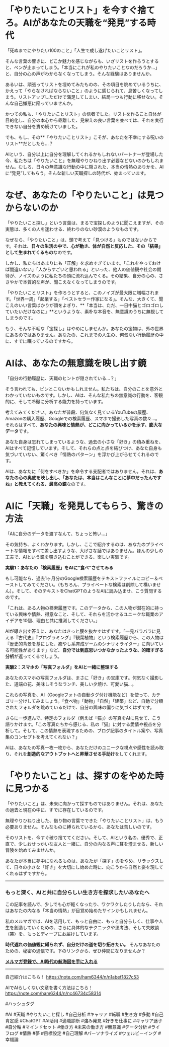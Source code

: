 
# 「やりたいことリスト」を今すぐ捨てろ。AIがあなたの天職を“発見”する時代

「死ぬまでにやりたい100のこと」「人生で成し遂げたいことリスト」。

そんな言葉の響きに、どこか魅力を感じながらも、いざリストを作ろうとすると、ペンが止まってしまう。「本当にこれが私のやりたいことなのだろうか…」と、自分の心の声がわからなくなってしまう。そんな経験はありませんか。

あるいは、頑張ってリストを埋めてみたものの、その項目を眺めているうちに、かえって「やらなければならないこと」のように感じられて、息苦しくなってしまう。リストアップしただけで満足してしまい、結局一つも行動に移せない。そんな自己嫌悪に陥っていませんか。

かつての私も、「やりたいことリスト」の信者でした。リストを作ること自体が目的化し、自分の本心から乖離した、見栄えの良い言葉を並べては、それを実行できない自分を責め続けていました。

でも、もし、その**「やりたいことリスト」こそが、あなたを不幸にする呪いのリスト**だとしたら…？

AIという、自分以上に自分を理解してくれるかもしれないパートナーが登場した今、私たちは「やりたいこと」を無理やりひねり出す必要などないのかもしれません。むしろ、日々の無意識な行動の中に隠された、本当の情熱のありかを、AIに“発見”してもらう。そんな新しい天職探しの時代が、始まっています。

# なぜ、あなたの「やりたいこと」は見つからないのか

「やりたいこと探し」という言葉は、まるで宝探しのように聞こえますが、その実態は、多くの人を迷わせる、終わりのない砂漠のようなものです。

なぜなら、「やりたいこと」は、頭で考えて「見つける」ものではないからです。それは、**日々の生活の中で、心が動き、体が自然と反応した、その「結果」として生まれてくるもの**なのです。

しかし、私たちはあまりにも「正解」を求めすぎています。「これをやっておけば間違いない」「人からすごいと思われる」といった、他人の価値観や社会の期待が、ノイズのように私たちの頭に流れ込んでくる。その結果、自分の心の、ささやかで本質的な声が、聞こえなくなってしまうのです。

「やりたいことリスト」を作ろうとすると、このノイズが最大限に増幅されます。「世界一周」「起業する」「ベストセラー作家になる」。そんな、大きくて、聞こえのいい言葉ばかりが頭をよぎり、**「本当は、ただ、一日中猫とゴロゴロしていたいだけなのに」**というような、素朴な本音を、無意識のうちに無視してしまうのです。

もう、そんな不毛な「宝探し」はやめにしませんか。あなたの宝物は、外の世界にあるのではありません。あなたの、これまでの人生の、何気ない行動履歴の中に、すでに眠っているのですから。

# AIは、あなたの無意識を映し出す鏡

「自分の行動履歴に、天職のヒントが隠されている…？」

そう言われても、ピンとこないかもしれません。私たちは、自分のことを意外とわかっていないものです。しかし、AIは、そんな私たちの無意識の行動を、客観的に、そして冷徹に分析する能力を持っています。

考えてみてください。あなたが普段、何気なく見ているYouTubeの履歴、Amazonの購入履歴、Googleでの検索履歴、スマホで撮影した写真の数々…。それらはすべて、**あなたの興味と情熱が、どこに向かっているかを示す、膨大なデータ**です。

あなた自身は忘れてしまっているような、過去の小さな「好き」の積み重ねを、AIはすべて記憶しています。そして、それらの点と点を結びつけ、あなた自身も気づいていない、驚くべき「情熱のパターン」を浮かび上がらせてくれるのです。

AIは、あなたに「何をすべきか」を命令する支配者ではありません。それは、**あなたの心の奥底を映し出し、「あなたは、本当はこんなことに夢中だったんですね」と教えてくれる、最高の鏡**なのです。

# AIに「天職」を発見してもらう、驚きの方法

「AIに自分のデータを渡すなんて、ちょっと怖い…」

その気持ち、よくわかります。しかし、ここで紹介するのは、あなたのプライベートな情報をすべて差し出すような、大げさな話ではありません。ほんの少しの工夫で、AIという鏡を覗き込むことができる、楽しい実験です。

**実験1：あなたの「検索履歴」をAIに“食べ”させてみる**

もし可能なら、過去1ヶ月分のGoogle検索履歴をテキストファイルにコピー＆ペーストしてみてください。（もちろん、プライベートな検索は削除して構いません）。そして、そのテキストをChatGPTのようなAIに読み込ませ、こう質問するのです。

「これは、ある人物の検索履歴です。このデータから、この人物が潜在的に持っている興味や情熱、得意なこと、そして、それらを活かせるユニークな職業のアイデアを10個、理由と共に推測してください。」

AIが導き出す答えに、あなたはきっと腰を抜かすはずです。「一見バラバラに見える『古代史』『プログラミング』『観葉植物』という検索履歴から、この人物は『歴史的背景を基にした、癒やし系育成ゲームのシナリオライター』に向いている可能性があります」など、**自分では到底思いつかなかったような、的確すぎる分析**が返ってくるでしょう。

**実験2：スマホの「写真フォルダ」をAIと一緒に整理する**

あなたのスマホの写真フォルダは、まさに「好き」の宝庫です。何気なく撮影した、道端の花、美味しそうなランチ、美しい夕焼け、可愛い猫…。

これらの写真を、AI（Googleフォトの自動タグ付け機能など）を使って、カテゴリー分けしてみましょう。「食べ物」「動物」「自然」「建築」など、自動で分類されたフォルダを眺めているだけで、自分の興味の偏りに気づくはずです。

さらに一歩進んで、特定のフォルダ（例えば「猫」）の写真をAIに見せて、こう語りかけます。「この写真たちから感じる、私の『猫』に対する愛情や視点を分析して。そして、この情熱を表現するための、ブログ記事のタイトル案や、写真集のコンセプトを考えてくれない？」

AIは、あなたの写真一枚一枚から、あなただけのユニークな視点や感性を読み取り、それを**創造的なアウトプットへと昇華させる手助け**をしてくれます。

# 「やりたいこと」は、探すのをやめた時に見つかる

「やりたいこと」は、未来に向かって探すものではありません。それは、あなたの過去と現在の中に、すでに存在しているのです。

無理やりひねり出した、借り物の言葉でできた「やりたいことリスト」は、もう必要ありません。そんなものに縛られているから、あなたは苦しいのです。

そのリストを、今すぐ破り捨ててください。そして、AIという名の、優秀で、正直で、少しおせっかいな友人と一緒に、自分の内なる声に耳を澄ませる、新しい冒険を始めてみませんか。

あなたが本当に夢中になれるものは、あなたが「探す」のをやめ、リラックスして、日々の小さな「好き」を大切にし始めた時に、向こうから自然と姿を現してくれるはずですから。

---

### もっと深く、AIと共に自分らしい生き方を探求したいあなたへ

この記事を読んで、少しでも心が軽くなったり、ワクワクしたりしたなら、それはあなたの内なる「本当の情熱」が目覚め始めたサインかもしれません。

私のメルマガでは、AIを活用して、もっと自由に、もっと自分らしく、仕事や人生を創造していくための、さらに具体的なテクニックや思考法、そして失敗談（笑）を、もっとディープにお届けしています。

**時代遅れの価値観に縛られず、自分だけの道を切り拓きたい。** そんなあなたのための、秘密の通信です。下のリンクから、ぜひ仲間になりませんか？

**[メルマガ登録で、AI時代の航海図を手に入れる](https://pessham.com/)**

---

自己紹介はこちら！
https://note.com/ham6344/n/n1abef1827c53

AIでAIらしくない文章を書く方法はこちら！
https://note.com/ham6344/n/nc46734c58314

#ハッシュタグ

#AI #天職 #やりたいこと探し #自己分析 #キャリア #転職 #生き方 #多動 #自己肯定感 #ChatGPT #AI活用 #適職診断 #強み発見 #好きを仕事に #キャリア迷子 #自分軸 #マインドセット #働き方 #未来の働き方 #無意識 #データ分析 #ライフログ #情熱 #夢 #目標設定 #自己理解 #パーソナライズ #ウェルビーイング #幸福論
